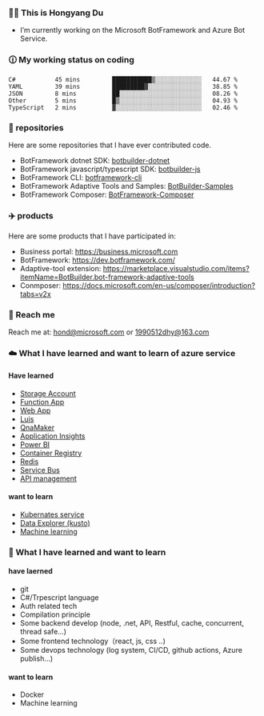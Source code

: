 ### 👨‍💻 This is Hongyang Du
- I’m currently working on the Microsoft BotFramework and Azure Bot Service.

### 🕧 My working status on coding
<!--START_SECTION:waka-->
```text
C#           45 mins         ███████████▒░░░░░░░░░░░░░   44.67 % 
YAML         39 mins         █████████▓░░░░░░░░░░░░░░░   38.85 % 
JSON         8 mins          ██░░░░░░░░░░░░░░░░░░░░░░░   08.26 % 
Other        5 mins          █▒░░░░░░░░░░░░░░░░░░░░░░░   04.93 % 
TypeScript   2 mins          ▓░░░░░░░░░░░░░░░░░░░░░░░░   02.46 % 
```
<!--END_SECTION:waka-->

### 📁 repositories
Here are some repositories that I have ever contributed code.
- BotFramework dotnet SDK: [botbuilder-dotnet](https://github.com/Microsoft/botbuilder-dotnet)
- BotFramework javascript/typescript SDK: [botbuilder-js](https://github.com/Microsoft/botbuilder-js)
- BotFramework CLI: [botframework-cli](https://github.com/microsoft/botframework-cli)
- BotFramework Adaptive Tools and Samples: [BotBuilder-Samples](https://github.com/Microsoft/BotBuilder-Samples)
- BotFramework Composer: [BotFramework-Composer](https://github.com/microsoft/BotFramework-Composer)

### ✈️ products
Here are some products that I have participated in:
- Business portal: https://business.microsoft.com
- BotFramework: https://dev.botframework.com/
- Adaptive-tool extension: https://marketplace.visualstudio.com/items?itemName=BotBuilder.bot-framework-adaptive-tools
- Conmposer: https://docs.microsoft.com/en-us/composer/introduction?tabs=v2x

### 📧 Reach me
Reach me at: hond@microsoft.com or 1990512dhy@163.com

### ☁️ What I have learned and want to learn of azure service
#### Have learned
- [Storage Account](https://docs.microsoft.com/en-us/azure/storage/common/storage-account-overview)
- [Function App](https://docs.microsoft.com/en-us/azure/azure-functions/functions-overview)
- [Web App](https://docs.microsoft.com/en-us/azure/app-service/overview)
- [Luis](https://azure.microsoft.com/en-us/services/cognitive-services/language-understanding-intelligent-service/)
- [QnaMaker](https://www.qnamaker.ai/)
- [Application Insights](https://docs.microsoft.com/en-us/azure/azure-monitor/app/app-insights-overview)
- [Power BI](https://powerbi.microsoft.com/en-us/)
- [Container Registry](https://azure.microsoft.com/en-us/services/container-registry/)
- [Redis](https://azure.microsoft.com/en-us/services/cache)
- [Service Bus](https://docs.microsoft.com/en-us/azure/service-bus-messaging/service-bus-messaging-overview)
- [API management](https://azure.microsoft.com/en-us/services/api-management/)

#### want to learn
- [Kubernates service](https://azure.microsoft.com/en-us/services/kubernetes-service/)
- [Data Explorer (kusto)](https://azure.microsoft.com/en-us/services/data-explorer/)
- [Machine learning](https://azure.microsoft.com/en-us/services/machine-learning/)

### 🔧 What I have learned and want to learn
#### have laerned
- git
- C#/Trpescript language
- Auth related tech
- Compilation principle
- Some backend develop (node, .net, API, Restful, cache, concurrent, thread safe...)
- Some frontend technology（react, js, css ..)
- Some devops technology (log system, CI/CD, github actions, Azure publish...)


#### want to learn
- Docker
- Machine learning

